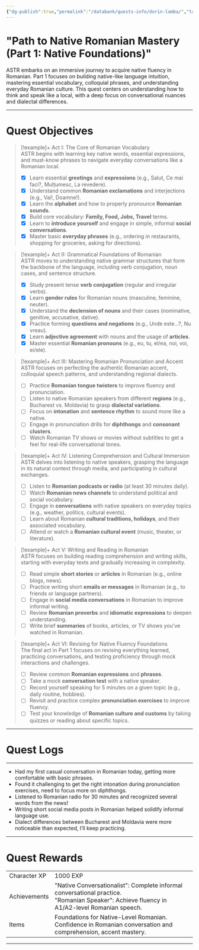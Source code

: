```yaml
---
{"dg-publish":true,"permalink":"/databank/quests-info/dorin-lamba/","tags":["Quests","Language","Romanian","Native Speaker"]}
---
```



# "Path to Native Romanian Mastery (Part 1: Native Foundations)"

ASTR embarks on an immersive journey to acquire native fluency in Romanian. Part 1 focuses on building native-like language intuition, mastering essential vocabulary, colloquial phrases, and understanding everyday Romanian culture. This quest centers on understanding how to think and speak like a local, with a deep focus on conversational nuances and dialectal differences.

---

# Quest Objectives

> [!example]+ Act I: The Core of Romanian Vocabulary  
>    ASTR begins with learning key native words, essential expressions, and must-know phrases to navigate everyday conversations like a Romanian local.  
>- [x] Learn essential **greetings** and **expressions** (e.g., Salut, Ce mai faci?, Mulțumesc, La revedere).  
>- [x] Understand common **Romanian exclamations** and interjections (e.g., Vai!, Doamne!).  
>- [x] Learn the **alphabet** and how to properly pronounce **Romanian sounds**.  
>- [x] Build core vocabulary: **Family, Food, Jobs, Travel** terms.  
>- [x] Learn to **introduce yourself** and engage in simple, informal **social conversations**.  
>- [x] Master basic **everyday phrases** (e.g., ordering in restaurants, shopping for groceries, asking for directions).  

> [!example]+ Act II: Grammatical Foundations of Romanian  
>    ASTR moves to understanding native grammar structures that form the backbone of the language, including verb conjugation, noun cases, and sentence structure.  
>- [x] Study present tense **verb conjugation** (regular and irregular verbs).  
>- [x] Learn **gender rules** for Romanian nouns (masculine, feminine, neuter).  
>- [x] Understand the **declension of nouns** and their cases (nominative, genitive, accusative, dative).  
>- [x] Practice forming **questions and negations** (e.g., Unde este...?, Nu vreau).  
>- [x] Learn **adjective agreement** with nouns and the usage of **articles**.  
>- [x] Master essential **Romanian pronouns** (e.g., eu, tu, el/ea, noi, voi, ei/ele).  

> [!example]+ Act III: Mastering Romanian Pronunciation and Accent  
>    ASTR focuses on perfecting the authentic Romanian accent, colloquial speech patterns, and understanding regional dialects.  
>- [ ] Practice **Romanian tongue twisters** to improve fluency and pronunciation.  
>- [ ] Listen to native Romanian speakers from different **regions** (e.g., Bucharest vs. Moldavia) to grasp **dialectal variations**.  
>- [ ] Focus on **intonation** and **sentence rhythm** to sound more like a native.  
>- [ ] Engage in pronunciation drills for **diphthongs** and **consonant clusters**.  
>- [ ] Watch Romanian TV shows or movies without subtitles to get a feel for real-life conversational tones.  

> [!example]+ Act IV: Listening Comprehension and Cultural Immersion  
>    ASTR delves into listening to native speakers, grasping the language in its natural context through media, and participating in cultural exchanges.  
>- [ ] Listen to **Romanian podcasts or radio** (at least 30 minutes daily).  
>- [ ] Watch **Romanian news channels** to understand political and social vocabulary.  
>- [ ] Engage in **conversations** with native speakers on everyday topics (e.g., weather, politics, cultural events).  
>- [ ] Learn about Romanian **cultural traditions, holidays**, and their associated vocabulary.  
>- [ ] Attend or watch a **Romanian cultural event** (music, theater, or literature).  

> [!example]+ Act V: Writing and Reading in Romanian  
>    ASTR focuses on building reading comprehension and writing skills, starting with everyday texts and gradually increasing in complexity.  
>- [ ] Read simple **short stories** or **articles** in Romanian (e.g., online blogs, news).  
>- [ ] Practice writing short **emails or messages** in Romanian (e.g., to friends or language partners).  
>- [ ] Engage in **social media conversations** in Romanian to improve informal writing.  
>- [ ] Review **Romanian proverbs** and **idiomatic expressions** to deepen understanding.  
>- [ ] Write brief **summaries** of books, articles, or TV shows you've watched in Romanian.  

> [!example]+ Act VI: Revising for Native Fluency Foundations  
>    The final act in Part 1 focuses on revising everything learned, practicing conversations, and testing proficiency through mock interactions and challenges.  
>- [ ] Review common **Romanian expressions** and **phrases**.  
>- [ ] Take a mock **conversation test** with a native speaker.  
>- [ ] Record yourself speaking for 5 minutes on a given topic (e.g., daily routine, hobbies).  
>- [ ] Revisit and practice complex **pronunciation exercises** to improve fluency.  
>- [ ] Test your knowledge of **Romanian culture and customs** by taking quizzes or reading about specific topics.  

---

# Quest Logs

---
- Had my first casual conversation in Romanian today, getting more comfortable with basic phrases.
- Found it challenging to get the right intonation during pronunciation exercises, need to focus more on diphthongs.
- Listened to Romanian radio for 30 minutes and recognized several words from the news!
- Writing short social media posts in Romanian helped solidify informal language use.
- Dialect differences between Bucharest and Moldavia were more noticeable than expected, I’ll keep practicing.

---

# Quest Rewards

|              |                                                                                                                     |     |
| ------------ | ------------------------------------------------------------------------------------------------------------------- | --- |
|  Character XP | 1000 EXP                                                                                                            |     |
| Achievements | "Native Conversationalist": Complete informal conversational practice.<br>"Romanian Speaker": Achieve fluency in A1/A2-level Romanian speech.  |     |
| Items        | Foundations for Native-Level Romanian. <br>Confidence in Romanian conversation and comprehension, accent mastery.  |     |

---